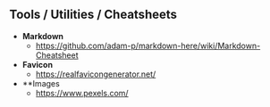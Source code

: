 ## Tools / Utilities / Cheatsheets

- **Markdown**
  * https://github.com/adam-p/markdown-here/wiki/Markdown-Cheatsheet
- **Favicon**
  * https://realfavicongenerator.net/
- **Images
  * https://www.pexels.com/
